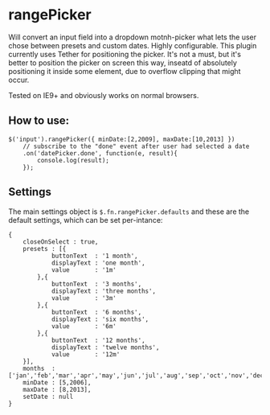 rangePicker
========

Will convert an input field into a dropdown motnh-picker what lets the user chose between presets and custom dates.
Highly configurable. This plugin currently uses Tether for positioning the picker. It's not a must, but it's better
to position the picker on screen this way, inseatd of absolutely positioning it inside some element, due to overflow clipping
that might occur.

Tested on IE9+ and obviously works on normal browsers.

## How to use:
    $('input').rangePicker({ minDate:[2,2009], maxDate:[10,2013] })
        // subscribe to the "done" event after user had selected a date
        .on('datePicker.done', function(e, result){
            console.log(result);
        });


## Settings

The main settings object is `$.fn.rangePicker.defaults` and these are the default settings, which can be set per-intance:

    {
        closeOnSelect : true,
        presets : [{
                buttonText  : '1 month',
                displayText : 'one month',
                value       : '1m'
            },{
                buttonText  : '3 months',
                displayText : 'three months',
                value       : '3m'
            },{
                buttonText  : '6 months',
                displayText : 'six months',
                value       : '6m'
            },{
                buttonText  : '12 months',
                displayText : 'twelve months',
                value       : '12m'
        }],
        months  : ['jan','feb','mar','apr','may','jun','jul','aug','sep','oct','nov','dec'],
        minDate : [5,2006],
        maxDate : [8,2013],
        setDate : null
    }